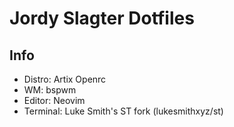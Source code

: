 # Jordy Slagter Dotfiles

## Info

- Distro: Artix Openrc
- WM: bspwm
- Editor: Neovim
- Terminal: Luke Smith's ST fork (lukesmithxyz/st)

